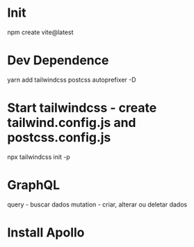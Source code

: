 # Init
npm create vite@latest

# Dev Dependence
yarn add tailwindcss postcss autoprefixer -D

# Start tailwindcss - create tailwind.config.js and postcss.config.js
npx tailwindcss init -p

# GraphQL
query - buscar dados
mutation - criar, alterar ou deletar dados

# Install Apollo